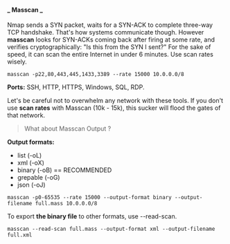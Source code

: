 #### _ Masscan _

Nmap sends a SYN packet, waits for a SYN-ACK to complete three-way TCP handshake.
That's how systems communicate though.
However __masscan__ looks for SYN-ACKs coming back after firing at some rate, and verifies cryptographically:
"Is this from the SYN I sent?"
For the sake of speed, it can scan the entire Internet in under 6 minutes. Use scan rates wisely.

```
masscan -p22,80,443,445,1433,3389 --rate 15000 10.0.0.0/8
```

**Ports:** SSH, HTTP, HTTPS, Windows, SQL, RDP.

Let's be careful not to overwhelm any network with these tools.
If you don't use **scan rates** with Masscan (10k - 15k), this sucker will flood the gates of that network.

> What about Masscan Output ?

**Output formats:**
- list (-oL)
- xml (-oX)
- binary (-oB) == RECOMMENDED
- grepable (-oG)
- json (-oJ)

```
masscan -p0-65535 --rate 15000 --output-format binary --output-filename full.mass 10.0.0.0/8
```

To export __the binary file__ to other formats, use --read-scan.

```
masscan --read-scan full.mass --output-format xml --output-filename full.xml
```
